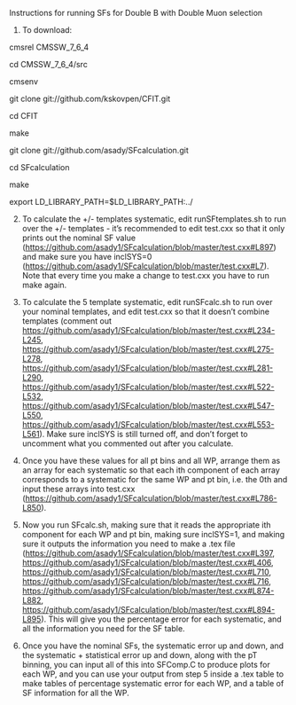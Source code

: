 Instructions for running SFs for Double B with Double Muon selection

1. To download:

cmsrel CMSSW_7_6_4

cd CMSSW_7_6_4/src

cmsenv

git clone git://github.com/kskovpen/CFIT.git

cd CFIT

make

git clone git://github.com/asady/SFcalculation.git

cd SFcalculation

make

export LD_LIBRARY_PATH=$LD_LIBRARY_PATH:../

2. To calculate the +/- templates systematic, edit runSFtemplates.sh to run over the +/- templates - it’s recommended to edit test.cxx so that it only prints out the nominal SF value (https://github.com/asady1/SFcalculation/blob/master/test.cxx#L897) and make sure you have inclSYS=0 (https://github.com/asady1/SFcalculation/blob/master/test.cxx#L7). Note that every time you make a change to test.cxx you have to run make again.

3. To calculate the 5 template systematic, edit runSFcalc.sh to run over your nominal templates, and edit test.cxx so that it doesn’t combine templates (comment out https://github.com/asady1/SFcalculation/blob/master/test.cxx#L234-L245, https://github.com/asady1/SFcalculation/blob/master/test.cxx#L275-L278, https://github.com/asady1/SFcalculation/blob/master/test.cxx#L281-L290, https://github.com/asady1/SFcalculation/blob/master/test.cxx#L522-L532, https://github.com/asady1/SFcalculation/blob/master/test.cxx#L547-L550, https://github.com/asady1/SFcalculation/blob/master/test.cxx#L553-L561). Make sure inclSYS is still turned off, and don’t forget to uncomment what you commented out after you calculate.

4. Once you have these values for all pt bins and all WP, arrange them as an array for each systematic so that each ith component of each array corresponds to a systematic for the same WP and pt bin, i.e. the 0th and input these arrays into test.cxx (https://github.com/asady1/SFcalculation/blob/master/test.cxx#L786-L850).

5. Now you run SFcalc.sh, making sure that it reads the appropriate ith component for each WP and pt bin, making sure inclSYS=1, and making sure it outputs the information you need to make a .tex file (https://github.com/asady1/SFcalculation/blob/master/test.cxx#L397, https://github.com/asady1/SFcalculation/blob/master/test.cxx#L406, https://github.com/asady1/SFcalculation/blob/master/test.cxx#L710, https://github.com/asady1/SFcalculation/blob/master/test.cxx#L716, https://github.com/asady1/SFcalculation/blob/master/test.cxx#L874-L882, https://github.com/asady1/SFcalculation/blob/master/test.cxx#L894-L895). This will give you the percentage error for each systematic, and all the information you need for the SF table.

6. Once you have the nominal SFs, the systematic error up and down, and the systematic + statistical error up and down, along with the pT binning, you can input all of this into SFComp.C to produce plots for each WP, and you can use your output from step 5 inside a .tex table to make tables of percentage systematic error for each WP, and a table of SF information for all the WP.
